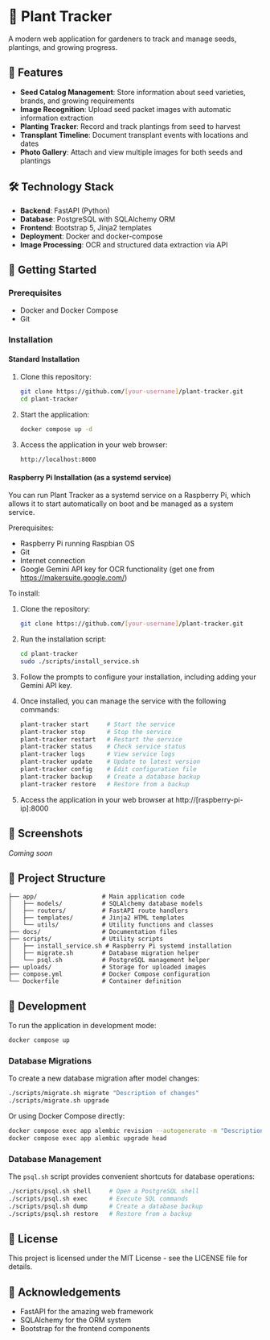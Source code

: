 # 🌱 Plant Tracker

A modern web application for gardeners to track and manage seeds, plantings, and growing progress.

## 🌟 Features

- **Seed Catalog Management**: Store information about seed varieties, brands, and growing requirements
- **Image Recognition**: Upload seed packet images with automatic information extraction
- **Planting Tracker**: Record and track plantings from seed to harvest
- **Transplant Timeline**: Document transplant events with locations and dates
- **Photo Gallery**: Attach and view multiple images for both seeds and plantings

## 🛠️ Technology Stack

- **Backend**: FastAPI (Python)
- **Database**: PostgreSQL with SQLAlchemy ORM
- **Frontend**: Bootstrap 5, Jinja2 templates
- **Deployment**: Docker and docker-compose
- **Image Processing**: OCR and structured data extraction via API

## 🚀 Getting Started

### Prerequisites

- Docker and Docker Compose
- Git

### Installation

#### Standard Installation

1. Clone this repository:
   ```bash
   git clone https://github.com/[your-username]/plant-tracker.git
   cd plant-tracker
   ```

2. Start the application:
   ```bash
   docker compose up -d
   ```

3. Access the application in your web browser:
   ```
   http://localhost:8000
   ```

#### Raspberry Pi Installation (as a systemd service)

You can run Plant Tracker as a systemd service on a Raspberry Pi, which allows it to start automatically on boot and be managed as a system service.

Prerequisites:
- Raspberry Pi running Raspbian OS
- Git
- Internet connection
- Google Gemini API key for OCR functionality (get one from https://makersuite.google.com/)

To install:

1. Clone the repository:
   ```bash
   git clone https://github.com/[your-username]/plant-tracker.git
   ```

2. Run the installation script:
   ```bash
   cd plant-tracker
   sudo ./scripts/install_service.sh
   ```
   
3. Follow the prompts to configure your installation, including adding your Gemini API key.

4. Once installed, you can manage the service with the following commands:
   ```bash
   plant-tracker start     # Start the service
   plant-tracker stop      # Stop the service
   plant-tracker restart   # Restart the service
   plant-tracker status    # Check service status
   plant-tracker logs      # View service logs
   plant-tracker update    # Update to latest version
   plant-tracker config    # Edit configuration file
   plant-tracker backup    # Create a database backup
   plant-tracker restore   # Restore from a backup
   ```

5. Access the application in your web browser at http://[raspberry-pi-ip]:8000

## 📸 Screenshots

*Coming soon*

## 📁 Project Structure

```
├── app/                  # Main application code
│   ├── models/           # SQLAlchemy database models
│   ├── routers/          # FastAPI route handlers
│   ├── templates/        # Jinja2 HTML templates
│   └── utils/            # Utility functions and classes
├── docs/                 # Documentation files
├── scripts/              # Utility scripts
│   ├── install_service.sh # Raspberry Pi systemd installation
│   ├── migrate.sh        # Database migration helper
│   └── psql.sh           # PostgreSQL management helper
├── uploads/              # Storage for uploaded images
├── compose.yml           # Docker Compose configuration
└── Dockerfile            # Container definition
```

## 🔧 Development

To run the application in development mode:

```bash
docker compose up
```

### Database Migrations

To create a new database migration after model changes:

```bash
./scripts/migrate.sh migrate "Description of changes"
./scripts/migrate.sh upgrade
```

Or using Docker Compose directly:

```bash
docker compose exec app alembic revision --autogenerate -m "Description of changes"
docker compose exec app alembic upgrade head
```

### Database Management

The `psql.sh` script provides convenient shortcuts for database operations:

```bash
./scripts/psql.sh shell     # Open a PostgreSQL shell
./scripts/psql.sh exec      # Execute SQL commands
./scripts/psql.sh dump      # Create a database backup
./scripts/psql.sh restore   # Restore from a backup
```

## 📝 License

This project is licensed under the MIT License - see the LICENSE file for details.

## 🙏 Acknowledgements

- FastAPI for the amazing web framework
- SQLAlchemy for the ORM system
- Bootstrap for the frontend components
